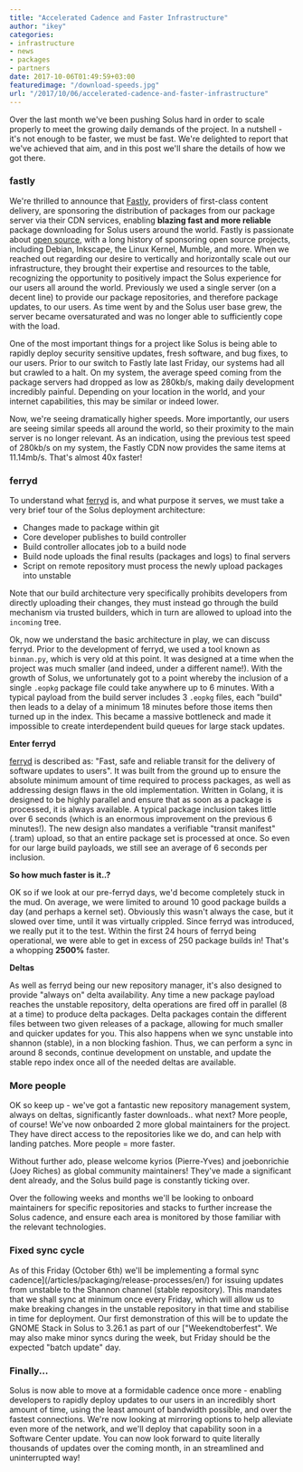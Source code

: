 ```yaml
---
title: "Accelerated Cadence and Faster Infrastructure"
author: "ikey"
categories:
- infrastructure
- news
- packages
- partners
date: 2017-10-06T01:49:59+03:00
featuredimage: "/download-speeds.jpg"
url: "/2017/10/06/accelerated-cadence-and-faster-infrastructure"
---
```


Over the last month we've been pushing Solus hard in order to scale properly to meet the growing daily demands of the project. In a nutshell - it's not enough to be faster, we must be fast. We're delighted to report that we've achieved that aim, and in this post we'll share the details of how we got there.
<!--more-->

### fastly

We're thrilled to announce that [Fastly](http://fastly.us/2fpXNvV), providers of first-class content delivery, are sponsoring the distribution of packages from our package server via their CDN services, enabling **blazing fast and more reliable** package downloading for Solus users around the world. Fastly is passionate about [open source](https://www.fastly.com/open-source/), with a long history of sponsoring open source projects, including Debian, Inkscape, the Linux Kernel, Mumble, and more. When we reached out regarding our desire to vertically and horizontally scale out our infrastructure, they brought their expertise and resources to the table, recognizing the opportunity to positively impact the Solus experience for our users all around the world.
Previously we used a single server (on a decent line) to provide our package repositories, and therefore package updates, to our users. As time went by and the Solus user base grew, the server became oversaturated and was no longer able to sufficiently cope with the load.

One of the most important things for a project like Solus is being able to rapidly deploy security sensitive updates, fresh software, and bug fixes, to our users. Prior to our switch to Fastly late last Friday, our systems had all but crawled to a halt. On my system, the average speed coming from the package servers had dropped as low as 280kb/s, making daily development incredibly painful. Depending on your location in the world, and your internet capabilities, this may be similar or indeed lower.

Now, we're seeing dramatically higher speeds. More importantly, our users are seeing similar speeds all around the world, so their proximity to the main server is no longer relevant. As an indication, using the previous test speed of 280kb/s on my system, the Fastly CDN now provides the same items at 11.14mb/s. That's almost 40x faster!

### ferryd

To understand what [ferryd](https://github.com/solus-project/ferryd) is, and what purpose it serves, we must take a very brief tour of the Solus deployment architecture:

- Changes made to package within git
- Core developer publishes to build controller
- Build controller allocates job to a build node
- Build node uploads the final results (packages and logs) to final servers
- Script on remote repository must process the newly upload packages into unstable

Note that our build architecture very specifically prohibits developers from directly uploading their changes, they must instead go through the build mechanism via trusted builders, which in turn are allowed to upload into the `incoming` tree.

Ok, now we understand the basic architecture in play, we can discuss ferryd. Prior to the development of ferryd, we used a tool known as `binman.py`, which is very old at this point. It was designed at a time when the project was much smaller (and indeed, under a different name!). With the growth of Solus, we unfortunately got to a point whereby the inclusion of a single `.eopkg` package file could take anywhere up to 6 minutes. With a typical payload from the build server includes 3 `.eopkg` files, each "build" then leads to a delay of a minimum 18 minutes before those items then turned up in the index. This became a massive bottleneck and made it impossible to create interdependent build queues for large stack updates.

**Enter ferryd**

[ferryd](https://github.com/solus-project/ferryd) is described as: "Fast, safe and reliable transit for the delivery of software updates to users". It was built from the ground up to ensure the absolute minimum amount of time required to process packages, as well as addressing design flaws in the old implementation. Written in Golang, it is designed to be highly parallel and ensure that as soon as a package is processed, it is always available. A typical package inclusion takes little over 6 seconds (which is an enormous improvement on the previous 6 minutes!). The new design also mandates a verifiable "transit manifest" (.tram) upload, so that an entire package set is processed at once. So even for our large build payloads, we still see an average of 6 seconds per inclusion.

**So how much faster is it..?**

OK so if we look at our pre-ferryd days, we'd become completely stuck in the mud. On average, we were limited to around 10 good package builds a day (and perhaps a kernel set). Obviously this wasn't always the case, but it slowed over time, until it was virtually crippled. Since ferryd was introduced, we really put it to the test. Within the first 24 hours of ferryd being operational, we were able to get in excess of 250 package builds in! That's a whopping **2500%** faster.

**Deltas**

As well as ferryd being our new repository manager, it's also designed to provide "always on" delta availability. Any time a new package payload reaches the unstable repository, delta operations are fired off in parallel (8 at a time) to produce delta packages. Delta packages contain the different files between two given releases of a package, allowing for much smaller and quicker updates for you. This also happens when we sync unstable into shannon (stable), in a non blocking fashion. Thus, we can perform a sync in around 8 seconds, continue development on unstable, and update the stable repo index once all of the needed
deltas are available.

### More people

OK so keep up - we've got a fantastic new repository management system, always on deltas, significantly faster downloads.. what next? More people, of course! We've now onboarded 2 more global maintainers for the project. They have direct access to the repositories like we do, and can help with landing patches. More people = more faster.

Without further ado, please welcome kyrios (Pierre-Yves) and joebonrichie (Joey Riches) as global community maintainers! They've made a significant dent already, and the Solus build page is constantly ticking over.

Over the following weeks and months we'll be looking to onboard maintainers for specific repositories and stacks to further increase the Solus cadence, and ensure each area is monitored by those familiar with the relevant technologies.

### Fixed sync cycle

As of this Friday (October 6th) we'll be implementing a formal sync cadence](/articles/packaging/release-processes/en/) for issuing updates from unstable to the Shannon channel (stable repository). This mandates that we shall sync at minimum once every Friday, which will allow us to make breaking changes in the unstable repository in that time and stabilise in time for deployment. Our first demonstration of this will be to update the GNOME Stack in Solus to 3.26.1 as part of our ["Weekendtoberfest". We may also make minor syncs during the week, but Friday should be the expected "batch update" day.

### Finally...

Solus is now able to move at a formidable cadence once more - enabling developers to rapidly deploy updates to our users in an incredibly short amount of time, using the least amount of bandwidth possible, and over the fastest connections. We're now looking at mirroring options to help alleviate even more of the network, and we'll deploy that capability soon in a Software Center update. You can now look forward to quite literally thousands of updates over the coming month, in an streamlined and uninterrupted way!
